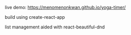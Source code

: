 live demo: https://menomenonkwan.github.io/yoga-timer/

build using create-react-app 

list management aided with react-beautiful-dnd
